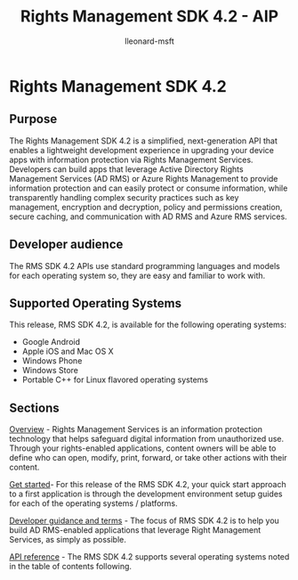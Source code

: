 ﻿---
# required metadata

title: Rights Management SDK 4.2 - AIP
description: RMS SDK 4.2 is a simplified, next-generation API that enables a lightweight development experience in upgrading your device apps with rights management technology.
keywords:
author: lleonard-msft
ms.author: alleonar
manager: mbaldwin
ms.date: 02/23/2017
ms.topic: article
ms.prod:
ms.service: information-protection
ms.assetid: 4ee4fa26-b4f7-478f-b360-be6f421c5718
# optional metadata

#ROBOTS:
audience: developer
#ms.devlang:
ms.reviewer: kartikk
ms.suite: ems
#ms.tgt_pltfrm:
#ms.custom:

---

# Rights Management SDK 4.2

## Purpose

The Rights Management SDK 4.2 is a simplified, next-generation API that enables a lightweight development experience in upgrading your device apps with information protection via Rights Management Services. Developers can build apps that leverage Active Directory Rights Management Services (AD RMS) or Azure Rights Management to provide information protection and can easily protect or consume information, while transparently handling complex security practices such as key management, encryption and decryption, policy and permissions creation, secure caching, and communication with AD RMS and Azure RMS services.

## Developer audience

The RMS SDK 4.2 APIs use standard programming languages and models for each operating system so, they are easy and familiar to work with.

## Supported Operating Systems

This release, RMS SDK 4.2, is available for the following operating systems:

- Google Android
- Apple iOS and Mac OS X
- Windows Phone
- Windows Store
- Portable C++ for Linux flavored operating systems

## Sections

[Overview](overview.md) - Rights Management Services is an information protection technology that helps safeguard digital information from unauthorized use. Through your rights-enabled applications, content owners will be able to define who can open, modify, print, forward, or take other actions with their content.

[Get started](get-started.md)- For this release of the RMS SDK 4.2, your quick start approach to a first application is through the development environment setup guides for each of the operating systems / platforms.

[Developer guidance and terms](core-concepts.md) - The focus of RMS SDK 4.2 is to help you build AD RMS-enabled applications that leverage Right Management Services, as simply as possible.

[API reference](api-reference-4-2.md) - The RMS SDK 4.2 supports several operating systems noted in the table of contents following.
